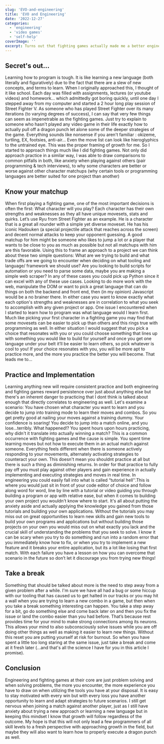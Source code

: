 ```yaml
---
slug: 'EVO-and-engineering'
title: 'EVO and Engineering'
date: '2022-12-27'
categories:
  - 'engineering'
  - 'video games'
  - 'self-help'
coverImage: ''
excerpt: Turns out that fighting games actually made me a better engineer.
---
```


## Secret's out...

Learning how to program is tough. It is like learning a new language (both literally and figuratively) due to the fact that there are a slew of new concepts, and terms to learn. When I originally approached this, I thought of it like school. Each day was filled with assignments, lectures (or youtube videos) and homework... which admittedly got boring quickly, until one day I stepped away from my computer and started a 2 hour long play session of Street Fighter V.
As someone who has played Street Fighter over its many iterations (to varying degrees of success), I can say that very few things can seem as impenetrable as the fighting games. Just try to explain to someone who hasn't played any video game in their life exactly how to actually pull off a dragon punch let alone some of the deeper strategies of the game. Everything sounds like nonsense if you aren't familiar : okizeme, turtling, EX, footsies, anti-air... Even the move list can look like hieroglyphics to the untrained eye.
This was the proper framing of growth for me. So I started to approach things much like I did fighting games. Not only did approach practice in a similar way, I was able to draw comparisons to common pitfalls in both, like anxiety when playing against others (pair programming & tech interviews), to why some characters are better or worse against other character matchups (why certain tools or programming languages are better suited for one project than another)

## Know your matchup

When first playing a fighting game, one of the most important decisions is often the first: What character will you play? Each character has their own strengths and weaknesses as they all have unique movesets, stats and quirks. Let’s use Ryu from Street Fighter as an example. He is a character that is a great all rounder with a simple yet diverse moveset. He has his iconic Hadouken (a special projectile attack that reaches across the screen) and decent normal attacks to keep your opponent guessing. A good matchup for him might be someone who likes to jump a lot or a player that wants to be close to you as much as possible but not all matchups with him are this favorable. Using this to frame an approach to a project we can think about these two simple questions: What are we trying to build and what trade offs are we going to encounter when deciding on what tooling and language/ framework we should use? Are you looking to build scripts for automation or you need to parse some data, maybe you are making a simple web scraper? In any of these cases you could pick up Python since it can excel with any of these use cases. Looking to do more work with the web, manipulate the DOM or want to pick a great language that can do things on both the backend and front end, then (in my opinion) Javascript would be a no brainer there. In either case you want to know exactly what each option's strengths and weaknesses are in correlation to what you seek to accomplish with any given project or app.
One issue I encountered when I started to learn how to program was what language would I learn first. Much like picking your first character in a fighting game you may find that some movesets can be easier to pick up than others and this rings true with programming as well. In either situation I would suggest that you pick a choice that resonates with you or you could choose something that lines up with something you would like to build for yourself and once you get one language under your belt it’ll be easier to learn others, so pick whatever is cool to you! If your choice resonates with you, you will be more apt to practice more, and the more you practice the better you will become. That leads me to…

## Practice and Implementation

Learning anything new will require consistent practice and both engineering and fighting games reward persistence over just about anything else but there's an inherent danger to practicing that I dont think is talked about enough that directly correlates to engineering as well.
Let's examine a scenario:
You have chosen what character you want to learn and you decide to jump into training mode to learn their moves and combos. So you get pretty good at nailing your moves against a training dummy. Your confidence is soaring! You decide to jump into a match online, and you lose…terribly. What happened!? You spent hours upon hours practicing, why didn't it translate into actually winning a match?
This is a common occurrence with fighting games and the cause is simple. You spent time learning moves but not how to execute them in an actual match against someone. Everything feels different when there is someone actively responding to your movements, alternately activating strategies to counteract your own. This doesn't mean you shouldnt practice at all but there is such a thing as diminishing returns. In order for that practice to fully pay off you must play against other players and gain experience in actually implementing and executing strategies and moves in real time.
In engineering you could easily fall into what is called “tutorial hell''.This is where you would just sit in front of your code editor of choice and follow along word for word, line by line with a tutorial or video guiding you through building a program or app with relative ease, but when it comes to building your own project you wouldn't know where to start. It's all about putting the anxiety aside and actually applying the knowledge you gained from those tutorials and building your own applications. Without the tutorials you may miss out on great opportunities to learn new skills and gain new tools to build your own programs and applications but without building those projects on your own you would miss out on what exactly you lack and the crucial skill of understanding the problems that you seek to solve. I know it can be scary when you try to do something and run into a random error that you immediately know how to fix, or when you try to implement a new feature and it breaks your entire application, but its a lot like losing that first match. With each failure you have a lesson on how you can overcome that scenario in the future so don’t let it discourage you from trying new things!

## Take a break

Something that should be talked about more is the need to step away from a given problem after a while. I'm sure we have all had a bug or some hiccup with our tooling that has caused us to get halted in our tracks or you may hit a wall when you are trying to learn a new combo in a game, but then when you take a break something interesting can happen. You take a step away for a bit, go do something else and come back later on and then you fix the issue or land the combo easier than you had before. That’s because rest provides time for your mind to make strong connections among its neurons. This allows your mind to also subconsciously solve issues while you are off doing other things as well as making it easier to learn new things. Without this reset you are putting yourself at risk for burnout. So when you have spent a little too long staring at the same issue, just take a break and come at it fresh later (...and that's all the science I have for you in this article I promise).

## Conclusion

Engineering and fighting games at their core are just problem solving and when solving problems, the more you encounter, the more experience you have to draw on when utilizing the tools you have at your disposal. It is easy to stay motivated with every win but with every loss you have another opportunity to learn and adapt strategies to future scenarios. I still get nervous when joining a match against another player, just as I still have anxiety about trying a new approach or learning a new language but in keeping this mindset I know that growth will follow regardless of the outcome.
My hope is that this will not only lead a few programmers of all skill levels to a fresh perspective with approaching growth in the field, but maybe they will also want to learn how to properly execute a dragon punch as well.
